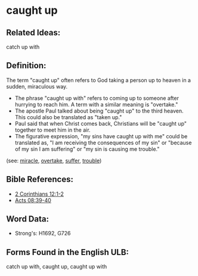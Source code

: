 # caught up

## Related Ideas:

catch up with

## Definition:

The term "caught up" often refers to God taking a person up to heaven in a sudden, miraculous way.

* The phrase "caught up with" refers to coming up to someone after hurrying to reach him. A term with a similar meaning is "overtake."
* The apostle Paul talked about being "caught up" to the third heaven. This could also be translated as "taken up."
* Paul said that when Christ comes back, Christians will be "caught up" together to meet him in the air.
* The figurative expression, "my sins have caught up with me" could be translated as, "I am receiving the consequences of my sin" or "because of my sin I am suffering" or "my sin is causing me trouble."

(see: [miracle](../kt/miracle.md), [overtake](../other/overtake.md), [suffer](../other/suffer.md), [trouble](../other/trouble.md))

## Bible References:

* [2 Corinthians 12:1-2](rc://en/tn/help/2co/12/01)
* [Acts 08:39-40](rc://en/tn/help/act/08/39)

## Word Data:

* Strong's: H1692, G726

## Forms Found in the English ULB:

catch up with, caught up, caught up with

